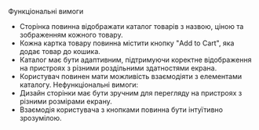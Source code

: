 Функціональні вимоги
- Сторінка повинна відображати каталог товарів з назвою, ціною та зображенням кожного товару.
- Кожна картка товару повинна містити кнопку "Add to Cart", яка додає товар до кошика.
- Каталог має бути адаптивним, підтримуючи коректне відображення на пристроях з різними роздільними здатностями екрана.
- Користувач повинен мати можливість взаємодіяти з елементами каталогу.
Нефункціональні вимоги:
- Дизайн сторінки має бути зручним для перегляду на пристроях з різними розмірами екрану.
- Взаємодія користувача з кнопками повинна бути інтуїтивно зрозумілою.
